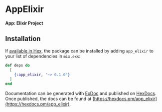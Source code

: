# AppElixir

**App: Elixir Project**

## Installation

If [available in Hex](https://hex.pm/docs/publish), the package can be installed
by adding `app_elixir` to your list of dependencies in `mix.exs`:

```elixir
def deps do
  [
    {:app_elixir, "~> 0.1.0"}
  ]
end
```

Documentation can be generated with [ExDoc](https://github.com/elixir-lang/ex_doc)
and published on [HexDocs](https://hexdocs.pm). Once published, the docs can
be found at [https://hexdocs.pm/app_elixir](https://hexdocs.pm/app_elixir).

